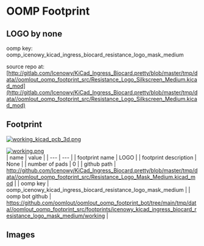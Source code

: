 # OOMP Footprint  
## LOGO  by none  
  
oomp key: oomp_icenowy_kicad_ingress_biocard_resistance_logo_mask_medium  
  
source repo at: [http://gitlab.com/Icenowy/KiCad_Ingress_Biocard.pretty/blob/master/tmp/data//oomlout_oomp_footprint_src/Resistance_Logo_Silkscreen_Medium.kicad_mod](http://gitlab.com/Icenowy/KiCad_Ingress_Biocard.pretty/blob/master/tmp/data//oomlout_oomp_footprint_src/Resistance_Logo_Silkscreen_Medium.kicad_mod)  
## Footprint  
  
[![working_kicad_pcb_3d.png](working_kicad_pcb_3d_600.png)](working_kicad_pcb_3d.png)  
  
[![working.png](working_600.png)](working.png)  
| name | value | 
| --- | --- | 
| footprint name | LOGO | 
| footprint description | None | 
| number of pads | 0 | 
| github path | http://github.com/Icenowy/KiCad_Ingress_Biocard.pretty/blob/master/tmp/data//oomlout_oomp_footprint_src/Resistance_Logo_Mask_Medium.kicad_mod | 
| oomp key | oomp_icenowy_kicad_ingress_biocard_resistance_logo_mask_medium | 
| oomp bot github | https://github.com/oomlout/oomlout_oomp_footprint_bot/tree/main/tmp/data//oomlout_oomp_footprint_src/footprints/icenowy_kicad_ingress_biocard_resistance_logo_mask_medium/working | 
## Images  
